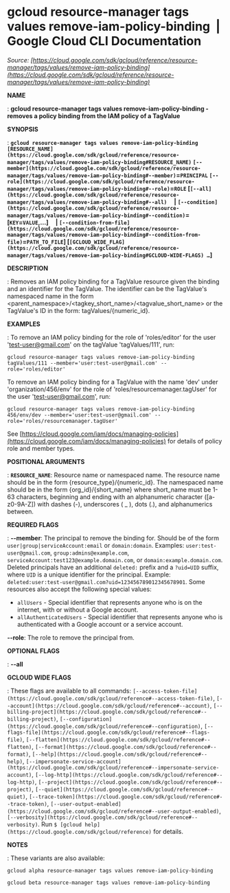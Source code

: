 # gcloud resource-manager tags values remove-iam-policy-binding  |  Google Cloud CLI Documentation

*Source: [https://cloud.google.com/sdk/gcloud/reference/resource-manager/tags/values/remove-iam-policy-binding](https://cloud.google.com/sdk/gcloud/reference/resource-manager/tags/values/remove-iam-policy-binding)*

**NAME**

: **gcloud resource-manager tags values remove-iam-policy-binding - removes a policy binding from the IAM policy of a TagValue**

**SYNOPSIS**

: **`gcloud resource-manager tags values remove-iam-policy-binding` `[RESOURCE_NAME](https://cloud.google.com/sdk/gcloud/reference/resource-manager/tags/values/remove-iam-policy-binding#RESOURCE_NAME)` `[--member](https://cloud.google.com/sdk/gcloud/reference/resource-manager/tags/values/remove-iam-policy-binding#--member)`=`PRINCIPAL` `[--role](https://cloud.google.com/sdk/gcloud/reference/resource-manager/tags/values/remove-iam-policy-binding#--role)`=`ROLE` [`[--all](https://cloud.google.com/sdk/gcloud/reference/resource-manager/tags/values/remove-iam-policy-binding#--all)`     | `[--condition](https://cloud.google.com/sdk/gcloud/reference/resource-manager/tags/values/remove-iam-policy-binding#--condition)`=[`KEY`=`VALUE`,…]     | `[--condition-from-file](https://cloud.google.com/sdk/gcloud/reference/resource-manager/tags/values/remove-iam-policy-binding#--condition-from-file)`=`PATH_TO_FILE`] [`[GCLOUD_WIDE_FLAG](https://cloud.google.com/sdk/gcloud/reference/resource-manager/tags/values/remove-iam-policy-binding#GCLOUD-WIDE-FLAGS) …`]**

**DESCRIPTION**

: Removes an IAM policy binding for a TagValue resource given the binding and an
identifier for the TagValue. The identifier can be the TagValue's namespaced
name in the form
<parent_namespace>/<tagkey_short_name>/<tagvalue_short_name>
or the TagValue's ID in the form: tagValues/{numeric_id}.

**EXAMPLES**

: To remove an IAM policy binding for the role of 'roles/editor' for the user
'test-user@gmail.com' on the tagValue 'tagValues/111', run:

```
gcloud resource-manager tags values remove-iam-policy-binding tagValues/111 --member='user:test-user@gmail.com' --role='roles/editor'
```

To remove an IAM policy binding for a TagValue with the name 'dev' under
'organization/456/env' for the role of 'roles/resourcemanager.tagUser' for the
user 'test-user@gmail.com', run:

```
gcloud resource-manager tags values remove-iam-policy-binding 456/env/dev --member='user:test-user@gmail.com' --role='roles/resourcemanager.tagUser'
```

See [https://cloud.google.com/iam/docs/managing-policies](https://cloud.google.com/iam/docs/managing-policies)
for details of policy role and member types.

**POSITIONAL ARGUMENTS**

: **`RESOURCE_NAME`**:
Resource name or namespaced name. The resource name should be in the form
{resource_type}/{numeric_id}. The namespaced name should be in the form
{org_id}/{short_name} where short_name must be 1-63 characters, beginning and
ending with an alphanumeric character ([a-z0-9A-Z]) with dashes (-), underscores
( _ ), dots (.), and alphanumerics between.

**REQUIRED FLAGS**

: **--member**:
The principal to remove the binding for. Should be of the form
`user|group|serviceAccount:email` or `domain:domain`.
Examples: `user:test-user@gmail.com`,
`group:admins@example.com`,
`serviceAccount:test123@example.domain.com`, or
`domain:example.domain.com`.
Deleted principals have an additional `deleted:` prefix and a
`?uid=UID` suffix, where ``UID`` is
a unique identifier for the principal. Example:
`deleted:user:test-user@gmail.com?uid=123456789012345678901`.
Some resources also accept the following special values:

- `allUsers` - Special identifier that represents anyone who is on the
internet, with or without a Google account.
- `allAuthenticatedUsers` - Special identifier that represents anyone
who is authenticated with a Google account or a service account.

**--role**:
The role to remove the principal from.

**OPTIONAL FLAGS**

: **--all**

**GCLOUD WIDE FLAGS**

: These flags are available to all commands: `[--access-token-file](https://cloud.google.com/sdk/gcloud/reference#--access-token-file)`,
`[--account](https://cloud.google.com/sdk/gcloud/reference#--account)`, `[--billing-project](https://cloud.google.com/sdk/gcloud/reference#--billing-project)`,
`[--configuration](https://cloud.google.com/sdk/gcloud/reference#--configuration)`,
`[--flags-file](https://cloud.google.com/sdk/gcloud/reference#--flags-file)`,
`[--flatten](https://cloud.google.com/sdk/gcloud/reference#--flatten)`, `[--format](https://cloud.google.com/sdk/gcloud/reference#--format)`, `[--help](https://cloud.google.com/sdk/gcloud/reference#--help)`, `[--impersonate-service-account](https://cloud.google.com/sdk/gcloud/reference#--impersonate-service-account)`,
`[--log-http](https://cloud.google.com/sdk/gcloud/reference#--log-http)`,
`[--project](https://cloud.google.com/sdk/gcloud/reference#--project)`, `[--quiet](https://cloud.google.com/sdk/gcloud/reference#--quiet)`, `[--trace-token](https://cloud.google.com/sdk/gcloud/reference#--trace-token)`, `[--user-output-enabled](https://cloud.google.com/sdk/gcloud/reference#--user-output-enabled)`,
`[--verbosity](https://cloud.google.com/sdk/gcloud/reference#--verbosity)`.
Run `$ [gcloud help](https://cloud.google.com/sdk/gcloud/reference)` for details.

**NOTES**

: These variants are also available:

```
gcloud alpha resource-manager tags values remove-iam-policy-binding
```

```
gcloud beta resource-manager tags values remove-iam-policy-binding
```